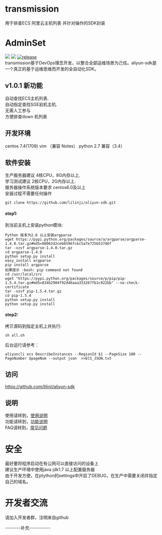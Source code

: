 # transmission
用于排查ECS 阿里云主机列表 并针对操作的SDK封装
# AdminSet
<img src="https://travis-ci.org/guohongze/adminset.svg?branch=master"></img> 
<img src="https://img.shields.io/hexpm/l/plug.svg"></img>
[![release](https://img.shields.io/github/release/guohongze/adminset.svg)](https://github.com/lilinji/transmission)
<br>
transmission基于DevOps理念开发，以整合全部运维场景为己任。aliyun-sdk是一个真正的基于运维思维而开发的全自动化SDK。<br>

## v1.0.1 新功能
自动查找ECS主机列表.<br>
自动指定查找SGE宕机主机.<br>
无需人工参与<br>
方便排查down 机列表<br>

## 开发环境
centos 7.4(1708)  vim （兼容 Notes） python 2.7 兼容（3.4）<br>

## 软件安装
生产服务器建议 4核CPU，8G内存以上.<br>
学习测试建议 2核CPU，2G内存以上.<br>
服务器操作系统版本要求 centos6.0及以上<br>
安装过程不需要任何操作<br>
```
git clone https://github.com/lilinji/aliyun-sdk.git
```


#### step1:
到当前主机上安装python模块:
```
Python 版本为2.6 以上安装argparse
wget https://pypi.python.org/packages/source/a/argparse/argparse-1.4.0.tar.gz#md5=08062d2ceb6596fcbc5a7e725b53746f
tar -xzvf argparse-1.4.0.tar.gz
cd argparse-1.4.0
python setup.py install
easy_install argparse
pip install argparse
如果提示 -bash: pip command not found
cd /usr/local/src
wget "https://pypi.python.org/packages/source/p/pip/pip-1.5.4.tar.gz#md5=834b2904f92d46aaa333267fb1c922bb" --no-check-certificate
tar -xzvf pip-1.5.4.tar.gz
cd pip-1.5.4
python setup.py install
python setup.py install
```

#### step2:
拷贝源码到指定主机上并执行:
```
sh all.sh
```

后台运行请参考：
```
aliyuncli ecs DescribeInstances --RegionId $1 --PageSize 100 --PageNumber $pageNum --output json  >>ECS_JSON.txt
```

## 访问
https://github.com/lilinji/aliyun-sdk


## 说明
使用请转到，<a href="https://github.com/lilinji/aliyun-sdk/README">使用说明</a><br>
功能请转到，<a href="https://github.com/lilinji/">功能说明</a><br>
FAQ请转到，<a href="https://www.baidu.com">常见问题</a>

# 安全
最好要将程序启动在有公网可以直接访问的设备上<br>
建议生产环境中使用java jdk1.7 以上配置服务器<br>
由于开发方便，在ptython的settings中开启了DEBUG，在生产中需要关闭并指定自己的域名。

# 开发者交流
请加入开发者群，注明来自github

--------补充-----------




